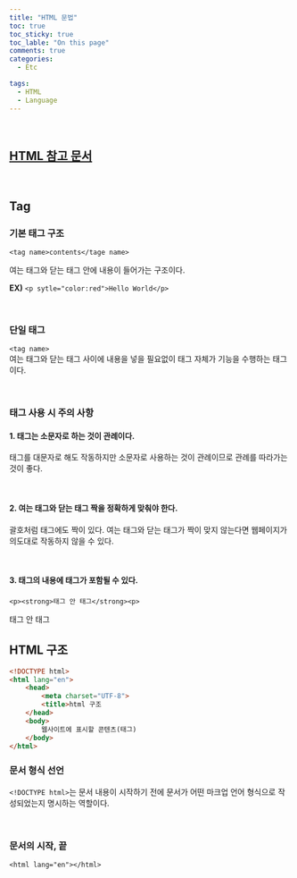 ```yaml
---
title: "HTML 문법"
toc: true
toc_sticky: true
toc_lable: "On this page"
comments: true
categories:
  - Etc

tags:
  - HTML
  - Language
---
```


<br>

**[HTML 참고 문서](https://wikidocs.net/160361)**
---
<br>

## Tag
### 기본 태그 구조
`<tag name>contents</tage name>`  

여는 태그와 닫는 태그 안에 내용이 들어가는 구조이다.  

**EX)** `<p sytle="color:red">Hello World</p>`

<br>

### 단일 태그
`<tag name>`  
여는 태그와 닫는 태그 사이에 내용을 넣을 필요없이 태그 자체가 기능을 수행하는 태그이다.

<br>

### 태그 사용 시 주의 사항
#### 1. 태그는 소문자로 하는 것이 관례이다.
태그를 대문자로 해도 작동하지만 소문자로 사용하는 것이 관례이므로 관례를 따라가는 것이 좋다.

<br>

#### 2. 여는 태그와 닫는 태그 짝을 정확하게 맞춰야 한다.
괄호처럼 태그에도 짝이 있다. 여는 태그와 닫는 태그가 짝이 맞지 않는다면 웹페이지가 의도대로 작동하지 않을 수 있다.

<br>

#### 3. 태그의 내용에 태그가 포함될 수 있다.
`<p><strong>태그 안 태그</strong><p>`

<p><string>태그 안 태그</strong></p>

## HTML 구조

``` html
<!DOCTYPE html>
<html lang="en">
    <head>
        <meta charset="UTF-8">
        <title>html 구조
    </head>
    <body>
        웹사이트에 표시할 콘텐츠(태그)
    </body>
</html>
```

### 문서 형식 선언
`<!DOCTYPE html>`는 문서 내용이 시작하기 전에 문서가 어떤 마크업 언어 형식으로 작성되었는지 명시하는 역할이다.

<br>

### 문서의 시작, 끝
`<html lang="en"></html>`